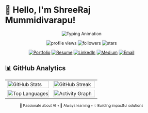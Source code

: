# 👋 Hello, I'm ShreeRaj Mummidivarapu!

<div align="center">

![Typing Animation](https://readme-typing-svg.herokuapp.com/?lines=Agentic+AI+Engineer+%26+ML+Research+Enthusiast;IIIT+Sri+City+CSE+Student+(8.30+CGPA);Building+Autonomous+AI+Systems+with+LangGraph;AI+Dev+Intern+@+Vinfinet+Technologies;Ex-Generative+AI+Intern+@+ValueDX;ML+Research+Intern+@+IIIT+SriCity;Freelance+AI/ML+Project+Associate;Skilled+in+LangChain,+LangGraph,+Hugging+Face;Experienced+in+Fine-tuning+Phi-3,+LLaMA,+Qwen;Applied+PPO,+DPO,+RLHF+for+LLM+Alignment;Projects:+MCQ+Wizard+%7C+Lyric+Loom+%7C+Badminton+AI;Published+Author+in+Springer+and+IEEE;Ex-Club+Lead+@+Epoch+AI/ML+Club;Sponsorship+Lead+@+Abhisarga+Fest;NSS+Design+Lead+%7C+5000%2B+Community+Reach;Certified+in+ML+%26+DL+(Andrew+Ng)+%26+LangChain+Academy&font=Fira%20Code&center=true&width=1200&height=45&color=f75c7e&vCenter=true&size=22&pause=1000)


</div>

<p align="center">
  <img src="https://komarev.com/ghpvc/?username=shree2604&label=Profile%20views&color=0e75b6&style=for-the-badge" alt="profile views" />
  <img src="https://img.shields.io/github/followers/shree2604?label=Followers&style=for-the-badge&color=blue" alt="followers" />
  <img src="https://img.shields.io/github/stars/shree2604?label=Total%20Stars&style=for-the-badge&color=yellow" alt="stars" />
</p>

<div align="center">

[![Portfolio](https://img.shields.io/badge/🌐_Portfolio-Visit_Now-ff6b6b?style=for-the-badge&logo=google-chrome&logoColor=white)](https://shree-portfolio-ten.vercel.app/)
[![Resume](https://img.shields.io/badge/📄_Resume-Download-4CAF50?style=for-the-badge&logo=adobe-acrobat-reader&logoColor=white)](https://drive.google.com/drive/folders/1ABlPpAS8l-z7La-15iLGhOhVHak2ZTS5?usp=sharing)
[![LinkedIn](https://img.shields.io/badge/LinkedIn-Connect-blue?style=for-the-badge&logo=linkedin&logoColor=white)](https://linkedin.com/in/m-shreeraj)
[![Medium](https://img.shields.io/badge/Medium-Follow-black?style=for-the-badge&logo=medium&logoColor=white)](https://medium.com/@shree144)
[![Email](https://img.shields.io/badge/Email-Contact-red?style=for-the-badge&logo=gmail&logoColor=white)](mailto:shree.xai.dev@gmail.com)

</div>


## 📊 **GitHub Analytics**

<div align="center">
<table>
<tr>
<td width="50%">
<img src="https://github-readme-stats.vercel.app/api?username=Shree2604&show_icons=true&theme=radical&hide_border=true&bg_color=0D1117&title_color=F85D7F&icon_color=F8D866" alt="GitHub Stats" width="100%" />
</td>
<td width="50%">
<img src="https://github-readme-streak-stats.herokuapp.com/?user=Shree2604&theme=radical&hide_border=true&background=0D1117&stroke=0000&ring=F85D7F&fire=F8D866&currStreakLabel=F8D866" alt="GitHub Streak" width="100%" />
</td>
</tr>
<tr>
<td width="30%">
<img src="https://github-readme-stats.vercel.app/api/top-langs?username=Shree2604&show_icons=true&locale=en&layout=compact&theme=radical&hide_border=true&bg_color=0D1117&title_color=F85D7F" alt="Top Languages" width="100%" />
</td>
<td width="50%">
<img src="https://github-readme-activity-graph.vercel.app/graph?username=Shree2604&theme=react-dark&bg_color=0D1117&color=F85D7F&line=F8D866&point=FFFFFF&area=true&hide_border=true" alt="Activity Graph" width="100%" />
</td>
</tr>
</table>
</div>




<div align="center">
<sub>🤖 Passionate about AI • 🚀 Always learning • 💡 Building impactful solutions</sub>
</div>
